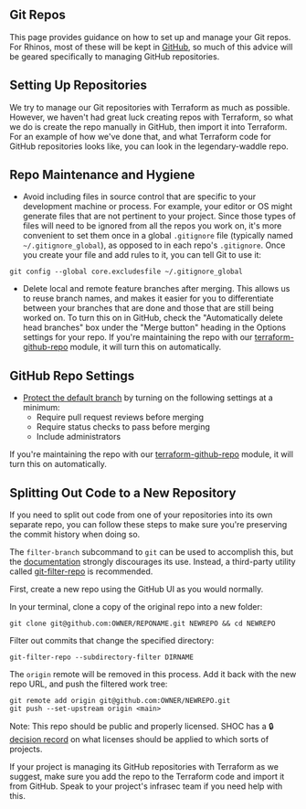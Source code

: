 ## Git Repos
This page provides guidance on how to set up and manage your Git repos. For Rhinos, most of these will be kept in [GitHub](https://github.com), so much of this advice will be geared specifically to managing GitHub repositories.

## Setting Up Repositories
We try to manage our Git repositories with Terraform as much as possible. However, we haven't had great luck creating repos with Terraform, so what we do is create the repo manually in GitHub, then import it into Terraform. For an example of how we've done that, and what Terraform code for GitHub repositories looks like, you can look in the legendary-waddle repo.

## Repo Maintenance and Hygiene
- Avoid including files in source control that are specific to your development machine or process. For example, your editor or OS might generate files that are not pertinent to your project. Since those types of files will need to be ignored from all the repos you work on, it's more convenient to set them once in a global ```.gitignore``` file (typically named ```~/.gitignore_global```), as opposed to in each repo's ```.gitignore```. Once you create your file and add rules to it, you can tell Git to use it:

```
git config --global core.excludesfile ~/.gitignore_global
```

- Delete local and remote feature branches after merging. This allows us to reuse branch names, and makes it easier for you to differentiate between your branches that are done and those that are still being worked on. To turn this on in GitHub, check the "Automatically delete head branches" box under the "Merge button" heading in the Options settings for your repo. If you're maintaining the repo with our [terraform-github-repo]() module, it will turn this on automatically.

## GitHub Repo Settings
- [Protect the default branch](https://help.github.com/en/articles/configuring-protected-branches) by turning on the following settings at a minimum:
  - Require pull request reviews before merging
  - Require status checks to pass before merging
  - Include administrators

If you're maintaining the repo with our [terraform-github-repo](TODO) module, it will turn this on automatically.

## Splitting Out Code to a New Repository
If you need to split out code from one of your repositories into its own separate repo, you can follow these steps to make sure you're preserving the commit history when doing so.

The ```filter-branch``` subcommand to ```git``` can be used to accomplish this, but the [documentation](https://git-scm.com/docs/git-filter-branch) strongly discourages its use. Instead, a third-party utility called [git-filter-repo](https://github.com/newren/git-filter-repo) is recommended.

First, create a new repo using the GitHub UI as you would normally.

In your terminal, clone a copy of the original repo into a new folder:

```
git clone git@github.com:OWNER/REPONAME.git NEWREPO && cd NEWREPO
```

Filter out commits that change the specified directory:

```
git-filter-repo --subdirectory-filter DIRNAME
```

The ```origin``` remote will be removed in this process. Add it back with the new repo URL, and push the filtered work tree:

```
git remote add origin git@github.com:OWNER/NEWREPO.git
git push --set-upstream origin <main>
```

Note: This repo should be public and properly licensed. SHOC has a 🔒[decision record]() on what licenses should be applied to which sorts of projects.

If your project is managing its GitHub repositories with Terraform as we suggest, make sure you add the repo to the Terraform code and import it from GitHub. Speak to your project's infrasec team if you need help with this.